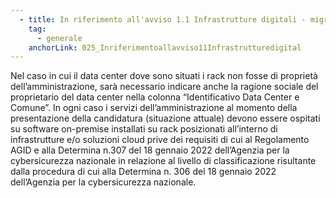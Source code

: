 ```yaml
---
  - title: In riferimento all'avviso 1.1 Infrastrutture digitali - migrazione PSN - PAC Pilota, qualora il data center non fosse di proprietà dell'amministrazione, è necessario indicare delle informazioni aggiuntive?
    tag:
      - generale
    anchorLink: 025_Inriferimentoallavviso11Infrastrutturedigital
---
```


Nel caso in cui il data center dove sono situati i rack non fosse di proprietà dell’amministrazione, sarà necessario indicare anche la ragione sociale del proprietario del data center nella colonna “Identificativo Data Center e Comune”. In ogni caso i servizi dell’amministrazione al momento della presentazione della candidatura (situazione attuale) devono essere ospitati su software on-premise installati su rack posizionati all’interno di infrastrutture e/o soluzioni cloud prive dei requisiti di cui al Regolamento AGID e alla Determina n.307 del 18 gennaio 2022 dell’Agenzia per la cybersicurezza nazionale in relazione al livello di classificazione risultante dalla procedura di cui alla Determina n. 306 del 18 gennaio 2022 dell’Agenzia per la cybersicurezza nazionale.
